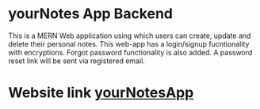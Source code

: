 # yourNotes App Backend
  This is a MERN Web application using which users can create, update and delete their personal notes. This web-app has a login/signup fucntionality with encryptions.
  Forgot password functionality is also added. A password reset link will be sent via registered email.

# Website link [yourNotesApp](https://yournotesapp123.netlify.app/login)
